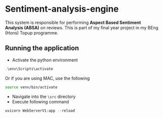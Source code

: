 # Sentiment-analysis-engine

This system is responsible for performing **Aspect Based Sentiment Analysis (ABSA)** on reviews. This is part of
my final year project in my BEng (Hons) Topup programme.

## Running the application

- Activate the python environment

```powershell
.\env\Scripts\activate
```

Or if you are using MAC, use the following

```bash
source venv/bin/activate
```

- Navigate into the `\src` directory
- Execute following command

```powershell
uvicorn WebServerV1:app --reload
```
